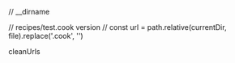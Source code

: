// __dirname

// recipes/test.cook version
// const url = path.relative(currentDir, file).replace('.cook', '')

cleanUrls